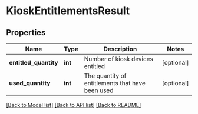 # KioskEntitlementsResult

## Properties
Name | Type | Description | Notes
------------ | ------------- | ------------- | -------------
**entitled_quantity** | **int** | Number of kiosk devices entitled | [optional] 
**used_quantity** | **int** | The quantity of entitlements that have been used | [optional] 

[[Back to Model list]](../README.md#documentation-for-models) [[Back to API list]](../README.md#documentation-for-api-endpoints) [[Back to README]](../README.md)


